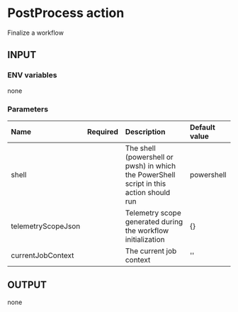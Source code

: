 # PostProcess action

Finalize a workflow

## INPUT

### ENV variables

none

### Parameters

| Name | Required | Description | Default value |
| :-- | :-: | :-- | :-- |
| shell | | The shell (powershell or pwsh) in which the PowerShell script in this action should run | powershell |
| telemetryScopeJson | | Telemetry scope generated during the workflow initialization | {} |
| currentJobContext | | The current job context | '' |

## OUTPUT

none
